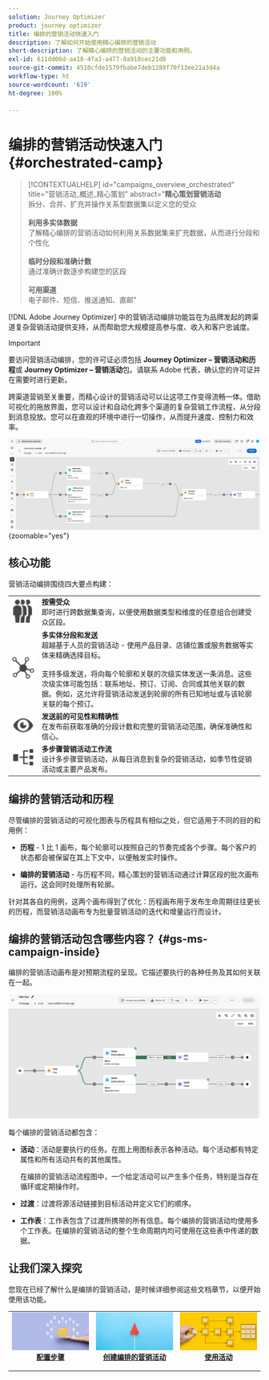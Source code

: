 ```yaml
---
solution: Journey Optimizer
product: journey optimizer
title: 编排的营销活动快速入门
description: 了解如何开始使用精心编排的营销活动
short-description: 了解精心编排的营销活动的主要功能和用例。
exl-id: 611dd06d-aa18-4fa3-a477-8a910cec21d8
source-git-commit: 4510cfde1579fbabe7deb1289f70f13ee21a3d4a
workflow-type: ht
source-wordcount: '619'
ht-degree: 100%

---
```



# 编排的营销活动快速入门 {#orchestrated-camp}

>[!CONTEXTUALHELP]
>id="campaigns_overview_orchestrated"
>title="营销活动_概述_精心策划"
>abstract="<b>精心策划营销活动</b><br/>拆分、合并、扩充并操作关系型数据集以定义您的受众<br/><br/> <b>利用多实体数据</b><br/>了解精心编排的营销活动如何利用关系数据集来扩充数据，从而进行分段和个性化<br/><br/><b>临时分段和准确计数</b><br/>通过准确计数逐步构建您的区段<br/><br/><b>可用渠道</b><br/>电子邮件、短信、推送通知、直邮"

[!DNL Adobe Journey Optimizer] 中的营销活动编排功能旨在为品牌发起的跨渠道复杂营销活动提供支持，从而帮助您大规模提高参与度、收入和客户忠诚度。

>[!IMPORTANT]
>
>要访问营销活动编排，您的许可证必须包括 **Journey Optimizer – 营销活动和历程**&#x200B;或 **Journey Optimizer – 营销活动**&#x200B;包。请联系 Adobe 代表，确认您的许可证并在需要时进行更新。

跨渠道营销至关重要，而精心设计的营销活动可以让这项工作变得流畅一体。借助可视化的拖放界面，您可以设计和自动化跨多个渠道的复杂营销工作流程，从分段到消息投放。您可以在直观的环境中进行一切操作，从而提升速度、控制力和效率。

![](assets/canvas-example-diagram.png){zoomable="yes"}

## 核心功能

营销活动编排围绕四大要点构建：

<table style="table-layout:auto">
<tr style="border: 0;">
<td><img alt="按需受众" src="assets/do-not-localize/icon-audience.svg" width="150px"></a></td><td><b>按需受众</b><br/>即时进行跨数据集查询，以便使用数据类型和维度的任意组合创建受众区段。</td></tr>
<tr style="border: 0;">
<td><img alt="多实体分段和发送" src="assets/do-not-localize/icon-entity.svg" width="150px"></a></td><td><b>多实体分段和发送</b><br/>超越基于人员的营销活动 - 使用产品目录、店铺位置或服务数据等实体来精确选择目标。<br/><br/>
支持多级发送，将向每个轮廓和关联的次级实体发送一条消息。这些次级实体可能包括：联系地址、预订、订阅、合同或其他关联的数据。例如，这允许将营销活动发送到轮廓的所有已知地址或与该轮廓关联的每个预订。</td></tr>
<tr style="border: 0;">
<td><img alt="发送前的可见性和精确性" src="assets/do-not-localize/icon-visibility.svg" width="150px"></a></td><td><b>发送前的可见性和精确性</b><br/>在发布前获取准确的分段计数和完整的营销活动范围，确保准确性和信心。</td></tr>
<tr style="border: 0;">
<td><img alt="多步骤营销活动工作流" src="assets/do-not-localize/icon-multistep.svg" width="150px"></a></td><td><b>多步骤营销活动工作流</b><br/>设计多步骤营销活动，从每日消息到复杂的营销活动，如季节性促销活动或主要产品发布。</td></tr>
</table>

## 编排的营销活动和历程

尽管编排的营销活动的可视化图表与历程具有相似之处，但它适用于不同的目的和用例：

* **历程** - 1 比 1 画布，每个轮廓可以按照自己的节奏完成各个步骤。每个客户的状态都会被保留在其上下文中，以便触发实时操作。

* **编排的营销活动** - 与历程不同，精心策划的营销活动通过计算区段的批次画布运行。这会同时处理所有轮廓。

针对其各自的用例，这两个画布得到了优化：历程画布用于发布生命周期往往更长的历程，而营销活动画布专为批量营销活动的迭代和增量运行而设计。

## 编排的营销活动包含哪些内容？ {#gs-ms-campaign-inside}

编排的营销活动画布是对预期流程的呈现。它描述要执行的各种任务及其如何关联在一起。

![显示编排的营销活动画布的图像](assets/canvas-example.png)

每个编排的营销活动都包含：

* **活动**：活动是要执行的任务。在图上用图标表示各种活动。每个活动都有特定属性和所有活动共有的其他属性。

  在编排的营销活动流程图中，一个给定活动可以产生多个任务，特别是当存在循环或定期操作时。

* **过渡**：过渡将源活动链接到目标活动并定义它们的顺序。

* **工作表**：工作表包含了过渡所携带的所有信息。每个编排的营销活动均使用多个工作表。在编排的营销活动的整个生命周期内均可使用在这些表中传递的数据。

## 让我们深入探究

您现在已经了解什么是编排的营销活动，是时候详细参阅这些文档章节，以便开始使用该功能。

<table><tr style="border: 0; text-align: center;">
<td>
<a href="gs-campaign-creation.md">
<img alt="访问和管理营销活动" src="assets/do-not-localize/workflow-access.jpeg">
</a>
<div>
<a href="gs-campaign-creation.md"><strong>配置步骤</strong></a>
</div>
<p>
</td>
<td>
<a href="create-orchestrated-campaign.md">
<img alt="潜在客户" src="assets/do-not-localize/workflow-create.jpeg">
</a>
<div><a href="create-orchestrated-campaign.md"><strong>创建编排的营销活动</strong>
</div>
<p>
</td>
<td>
<a href="activities/about-activities.md">
<img alt="不频繁" src="assets/do-not-localize/workflow-activities.jpeg">
</a>
<div>
<a href="activities/about-activities.md"><strong>使用活动</strong></a>
</div>
<p></td>
</tr></table>
